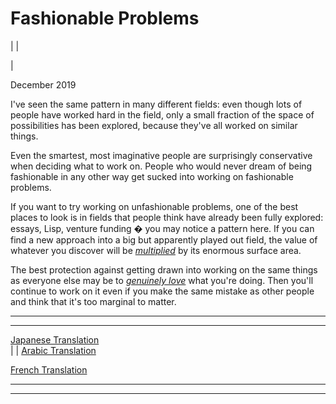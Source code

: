 # Fashionable Problems

| | [](index.html)  
  
|   
  
December 2019  
  
I've seen the same pattern in many different fields: even though lots of people have worked hard in the field, only a small fraction of the space of possibilities has been explored, because they've all worked on similar things.  
  
Even the smartest, most imaginative people are surprisingly conservative when deciding what to work on. People who would never dream of being fashionable in any other way get sucked into working on fashionable problems.  
  
If you want to try working on unfashionable problems, one of the best places to look is in fields that people think have already been fully explored: essays, Lisp, venture funding � you may notice a pattern here. If you can find a new approach into a big but apparently played out field, the value of whatever you discover will be [_multiplied_](sun.html) by its enormous surface area.  
  
The best protection against getting drawn into working on the same things as everyone else may be to [_genuinely love_](genius.html) what you're doing. Then you'll continue to work on it even if you make the same mistake as other people and think that it's too marginal to matter.  
  
  
---  
  
  
---  
[Japanese Translation](https://note.com/tokyojack/n/n2cd5fc7b8eeb)  
| | [Arabic Translation](https://tldrarabiccontents.blogspot.com/2020/01/blog-post_73.html)  
  
[French Translation](https://corrigan2.blogspot.com/p/problemes-la-mode-paul-graham.html)  
  
  
  
  

* * *  
  
---
